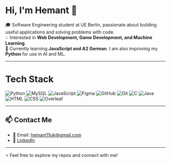 # Hi, I'm Hemant 👋  

🎓 Software Engineering student at UE Berlin, passionate about building useful applications and solving problems with code.  
💡 Interested in **Web Development, Game Development, and Machine Learning**.  
🌱 Currently learning **JavaScript and A2 German**. I am also improving my **Python** for use in AI and ML.

---

# Tech Stack
![Python](https://img.shields.io/badge/python-3670A0?style=for-the-badge&logo=python&logoColor=ffdd54) ![MySQL](https://img.shields.io/badge/mysql-4479A1.svg?style=for-the-badge&logo=mysql&logoColor=white) ![JavaScript](https://img.shields.io/badge/javascript-%23323330.svg?style=for-the-badge&logo=javascript&logoColor=%23F7DF1E) ![Figma](https://img.shields.io/badge/figma-%23F24E1E.svg?style=for-the-badge&logo=figma&logoColor=white) ![GitHub](https://img.shields.io/badge/github-%23121011.svg?style=for-the-badge&logo=github&logoColor=white) ![Git](https://img.shields.io/badge/git-%23F05033.svg?style=for-the-badge&logo=git&logoColor=white) ![C](https://img.shields.io/badge/C-00599C?style=for-the-badge&logo=c&logoColor=white) ![Java](https://img.shields.io/badge/Java-007396?style=for-the-badge&logo=java&logoColor=white) ![HTML](https://img.shields.io/badge/HTML5-E34F26?style=for-the-badge&logo=html5&logoColor=white) ![CSS](https://img.shields.io/badge/CSS-1572B6?style=for-the-badge&logo=css3&logoColor=white) ![Overleaf](https://img.shields.io/badge/Overleaf-20B2AA?style=for-the-badge&logo=overleaf&logoColor=white) 

---

## 📫 Contact Me  
- 📧 Email: hemant11uk@gmail.com  
- 💼 [LinkedIn](www.linkedin.com/in/hemant-kumar7) 

---

⭐️ Feel free to explore my repos and connect with me!
